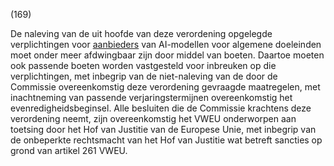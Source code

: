 (169)

De naleving van de uit hoofde van deze verordening opgelegde verplichtingen voor [aanbieders](a3.md#^aanbieder) van AI-modellen voor algemene doeleinden moet onder meer afdwingbaar zijn door middel van boeten. Daartoe moeten ook passende boeten worden vastgesteld voor inbreuken op die verplichtingen, met inbegrip van de niet-naleving van de door de Commissie overeenkomstig deze verordening gevraagde maatregelen, met inachtneming van passende verjaringstermijnen overeenkomstig het evenredigheidsbeginsel. Alle besluiten die de Commissie krachtens deze verordening neemt, zijn overeenkomstig het VWEU onderworpen aan toetsing door het Hof van Justitie van de Europese Unie, met inbegrip van de onbeperkte rechtsmacht van het Hof van Justitie wat betreft sancties op grond van artikel 261 VWEU.
